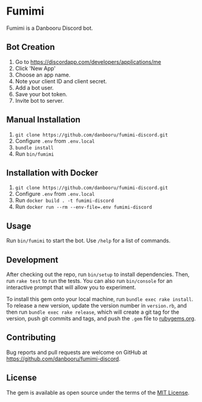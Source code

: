 # Fumimi

Fumimi is a Danbooru Discord bot.

## Bot Creation

1. Go to https://discordapp.com/developers/applications/me
2. Click 'New App'
3. Choose an app name.
4. Note your client ID and client secret.
5. Add a bot user.
6. Save your bot token.
7. Invite bot to server.

## Manual Installation

1. `git clone https://github.com/danbooru/fumimi-discord.git`
2. Configure `.env` from `.env.local`
3. `bundle install`
4. Run `bin/fumimi`

## Installation with Docker

1. `git clone https://github.com/danbooru/fumimi-discord.git`
2. Configure `.env` from `.env.local`
3. Run `docker build . -t fumimi-discord`
4. Run `docker run --rm --env-file=.env fumimi-discord`


## Usage

Run `bin/fumimi` to start the bot. Use `/help` for a list of commands.

## Development

After checking out the repo, run `bin/setup` to install dependencies. Then, run
`rake test` to run the tests. You can also run `bin/console` for an interactive
prompt that will allow you to experiment.

To install this gem onto your local machine, run `bundle exec rake install`. To
release a new version, update the version number in `version.rb`, and then run
`bundle exec rake release`, which will create a git tag for the version, push
git commits and tags, and push the `.gem` file to
[rubygems.org](https://rubygems.org).

## Contributing

Bug reports and pull requests are welcome on GitHub at
https://github.com/danbooru/fumimi-discord.

## License

The gem is available as open source under the terms of the [MIT License](http://opensource.org/licenses/MIT).
